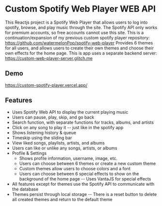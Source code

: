 
# Custom Spotify Web Player WEB API

This Reactjs project is a Spotify Web Player that allows users to log into spotify, browse, and play music through the site. 
The Spotify API only works for premium accounts, so free accounts cannot use this site.
This is a continuation/expansion of my previous custom spotify player repository: https://github.com/watermelonPop/spotify-web-player
Provides 6 themes for all users, and allows users to create their own themes and choose their own effects for the home page.
This is app uses a separate backend server: https://custom-web-player-server.glitch.me


## Demo
https://custom-spotify-player.vercel.app/

## Features

- Uses Spotify Web API to display the current playing music
- Users can pause, play, skip, and go back
- Search function, with separate functions for tracks, albums, and artists
- Click on any song to play it -- just like in the spotify app
- Shows listening history & queue
- Timeskip using the sliding bar
- View liked songs, playlists, artists, and albums
- Users can like or unlike any songs, artists, or albums
- Profile & Settings
    - Shows profile information, username, image, etc.
    - Users can choose between 6 themes or create a new custom theme
    - Custom themes allow users to choose colors and a font
    - Users can choose between 6 special effects to show on the background of the home page -- Uses VantaJS for special effects
- All features except for themes use the Spotify API to communicate with the database
- Themes persist through local storage -- There is a reset button to delete all created themes and return to the default theme

